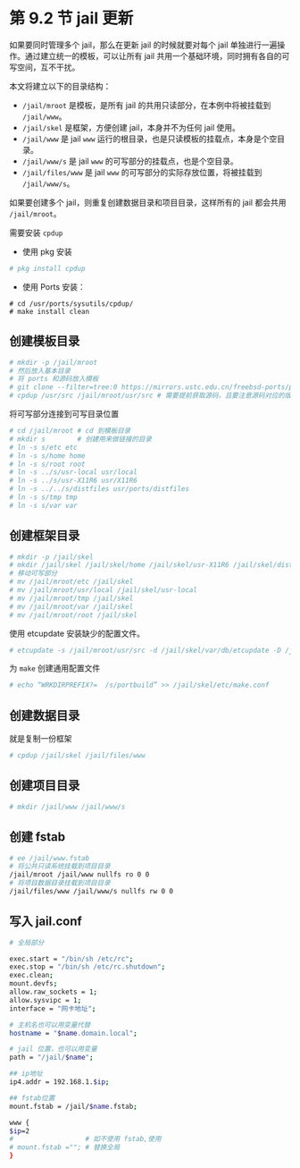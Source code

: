 # 第 9.2 节 jail 更新

如果要同时管理多个 jail，那么在更新 jail 的时候就要对每个 jail 单独进行一遍操作。通过建立统一的模板，可以让所有 jail 共用一个基础环境，同时拥有各自的可写空间，互不干扰。

本文将建立以下的目录结构：

- `/jail/mroot` 是模板，是所有 jail 的共用只读部分，在本例中将被挂载到 `/jail/www`。
- `/jail/skel` 是框架，方便创建 jail，本身并不为任何 jail 使用。
- `/jail/www` 是 jail `www` 运行的根目录，也是只读模板的挂载点，本身是个空目录。
- `/jail/www/s` 是 jail `www` 的可写部分的挂载点，也是个空目录。
- `/jail/files/www` 是 jail `www` 的可写部分的实际存放位置，将被挂载到 `/jail/www/s`。

如果要创建多个 jail，则重复创建数据目录和项目目录，这样所有的 jail 都会共用 `/jail/mroot`。

需要安装 `cpdup`

- 使用 pkg 安装
```sh
# pkg install cpdup
```

- 使用 Ports 安装：

```
# cd /usr/ports/sysutils/cpdup/ 
# make install clean
```
## 创建模板目录

```sh
# mkdir -p /jail/mroot
# 然后放入基本目录
# 将 ports 和源码放入模板
# git clone --filter=tree:0 https://mirrors.ustc.edu.cn/freebsd-ports/ports.git /jail/mroot/usr/ports
# cpdup /usr/src /jail/mroot/usr/src # 需要提前获取源码，且要注意源码对应的版本要与 /jail/mroot 的版本相同
```

将可写部分连接到可写目录位置

```sh
# cd /jail/mroot # cd 到模板目录
# mkdir s        # 创建用来做链接的目录
# ln -s s/etc etc
# ln -s s/home home
# ln -s s/root root
# ln -s ../s/usr-local usr/local
# ln -s ../s/usr-X11R6 usr/X11R6
# ln -s ../../s/distfiles usr/ports/distfiles
# ln -s s/tmp tmp
# ln -s s/var var
```

## 创建框架目录

```sh
# mkdir -p /jail/skel
# mkdir /jail/skel /jail/skel/home /jail/skel/usr-X11R6 /jail/skel/distfiles /jail/skel/portbuild
# 移动可写部分
# mv /jail/mroot/etc /jail/skel
# mv /jail/mroot/usr/local /jail/skel/usr-local
# mv /jail/mroot/tmp /jail/skel
# mv /jail/mroot/var /jail/skel
# mv /jail/mroot/root /jail/skel
```

使用 etcupdate 安装缺少的配置文件。

```sh
# etcupdate -s /jail/mroot/usr/src -d /jail/skel/var/db/etcupdate -D /jail/skel
```

为 `make` 创建通用配置文件

```sh
# echo “WRKDIRPREFIX?=  /s/portbuild” >> /jail/skel/etc/make.conf
```

## 创建数据目录

就是复制一份框架

```sh
# cpdup /jail/skel /jail/files/www
```

## 创建项目目录

```sh
# mkdir /jail/www /jail/www/s
```

## 创建 fstab

```sh
# ee /jail/www.fstab
# 将公共只读系统挂载到项目目录
/jail/mroot /jail/www nullfs ro 0 0
# 将项目数据目录挂载到项目目录
/jail/files/www /jail/www/s nullfs rw 0 0
```

## 写入 jail.conf

```sh
# 全局部分

exec.start = "/bin/sh /etc/rc";
exec.stop = "/bin/sh /etc/rc.shutdown";
exec.clean;
mount.devfs;
allow.raw_sockets = 1;
allow.sysvipc = 1;
interface = "网卡地址";

# 主机名也可以用变量代替
hostname = "$name.domain.local";

# jail 位置，也可以用变量
path = "/jail/$name";

## ip地址
ip4.addr = 192.168.1.$ip;

## fstab位置
mount.fstab = /jail/$name.fstab;

www {
$ip=2
#                  # 如不使用 fstab,使用
# mount.fstab =""; # 替换全局
}
```

